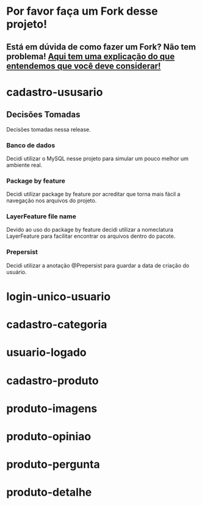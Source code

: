 # Por favor faça um Fork desse projeto!

## Está em dúvida de como fazer um Fork? Não tem problema! [Aqui tem uma explicação do que entendemos que você deve considerar!](https://docs.github.com/en/github/getting-started-with-github/fork-a-repo)

# cadastro-ususario

## Decisões Tomadas

Decisões tomadas nessa release.

### Banco de dados

Decidi utilizar o MySQL nesse projeto para simular um pouco melhor um ambiente real.

### Package by feature

Decidi utilizar package by feature por acreditar que torna mais fácil a navegação nos arquivos do projeto.

### LayerFeature file name

Devido ao uso do package by feature decidi utilizar a nomeclatura LayerFeature para facilitar encontrar os arquivos dentro do pacote.

### Prepersist

Decidi utilizar a anotação @Prepersist para guardar a data de criação do usuário.

# login-unico-usuario

# cadastro-categoria

# usuario-logado

# cadastro-produto

# produto-imagens

# produto-opiniao

# produto-pergunta

# produto-detalhe